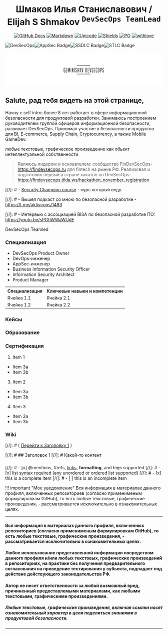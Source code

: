 <div align="center">
<h1><a id="intro"> Шмаков Илья Станиславович / Elijah S Shmakov <sup><kbd>DevSecOps TeamLead</kbd></sup></a><br></h1>
<a href="https://docs.github.com/en"><img src="https://img.shields.io/static/v1?logo=github&logoColor=fff&label=&message=Docs&color=36393f&style=flat" alt="GitHub Docs"></a>
<a href="https://daringfireball.net/projects/markdown"><img src="https://img.shields.io/static/v1?logo=markdown&logoColor=fff&label=&message=Markdown&color=36393f&style=flat" alt="Markdown"></a> 
<a href="https://symbl.cc/en/unicode-table"><img src="https://img.shields.io/static/v1?logo=unicode&logoColor=fff&label=&message=Unicode&color=36393f&style=flat" alt="Unicode"></a> 
<a href="https://shields.io"><img src="https://img.shields.io/static/v1?logo=shieldsdotio&logoColor=fff&label=&message=Shields&color=36393f&style=flat" alt="Shields"></a>
<a href="https://img.shields.io/badge/Product_Management-2448a2"><img src="https://img.shields.io/badge/Product_Management-2448a2" alt= "PO"></a>
<a href="https://img.shields.io/badge/Creditionals-From_Russia_with_love-8b9aff"><img src="https://img.shields.io/badge/Creditionals-From_Russia_with_love-8b9aff" alt="withlove"></a> 
</div>

![DevSecOps](https://img.shields.io/badge/DevSecOps-you_would_like-15172a)![AppSec Badge](https://img.shields.io/badge/AppSec-15172a)![SSDLC Badge](https://img.shields.io/badge/DevOps-15172a)![STLC Badge](https://img.shields.io/badge/QA/STLC-15172a)

![Logo](artifacts/images/logo4.png)

## Salute, рад тебя видеть на этой странице,
Начну с self intro: более 8 лет работает в сфере информационной безопасности для продуктовой разработки. Занимаюсь построением руководителем группой офицеров информационной безопасности, развивает DevSecOps. Принимал участие в безопасности продуктов для BI, E-commerce, Supply Chain, Cryptocurrency, а также Mobile GameDev.

любые текстовые, графическое произведение как обьект интеллектуальной собственности



> Являюсь лидером и основателем: сообщество FinDevSecOps- https://findevsecops.ru для fintech на рынке РФ.
> Реализовал и подготовил первый а стране хакатон по DevSecOps: https://findevsecops.tilda.ws/hackathon_november_registration
> 



[//]: # - [Security Champion course](https://inseca.tech/security-champion-training) - курс который веду. 

[//]: # - Вышел подкаст со мною по безопасной разработке - https://t.me/aktivcons/1483

[//]: # - Интервью с ассоциацией BISA по безопасной разработке ПО: https://youtu.be/sPGhWWaWUdE

DevSecOps Teamled

### Специализация
* DevSecOps Product Owner
* DevOps-инженер
* AppSec-инженер
* Business Information Security Officer
* Information Security Architect
* Product Manager

<table>
    <tr>
        <th>Специализация</th>
        <th>Ключевые навыки и компетенции</th>
    </tr>
    <tr>
        <td>Ячейка 1.1</td>
        <td>Ячейка 2.1</td>
    </tr>
    <tr>
        <td>Ячейка 1.2</td>
        <td>Ячейка 2.2</td>
    </tr>
</table>


###


### Кейсы

### Образование

### Сертификация

1. Item 1
* Item 3a
* Item 3b
3. Item 2
* Item 3a
* Item 3b
4. Item 3
* Item 3a
* Item 3b

### Wiki

[//]: # ( [Перейти к Заголовку 1](#title1) )

[//]: # ## <a id="title1">Заголовок 1</a>
[//]: # Какой-то контент

### 

[//]: # - [x] @mentions, #refs, [links](),
**formatting**, and <del>tags</del>
supported
[//]: # - [x] list syntax required (any
unordered or ordered list supported)
[//]: # - [x] this is a complete item
[//]: # - [ ] this is an incomplete item


!!! important "Мое уведомление"
Вся информация в материалах данного профиля, включенных репозиториев (согласно применименым формулировкам GitHub), то есть любые текстовые, графические произведения, - рассматривается исключительно в ознакомительных целях.

---
#### Вся информация в материалах данного профиля, включенных репозиториев (согласно применименым формулировкам GitHub), то есть любые текстовые, графические произведения, - рассматривается исключительно в ознакомительных целях.

#### Любое использование представленной информации посредством данного профиля и/или любых текстовых, графических произведений в репозиториях, на практике без получения предварительного согласования на проведение тестирования у субьекта, подпадает под действие действующего законодательства РФ.

#### Автор не несет ответственности за любой возможный вред, причиненный предоставлемыми материалами, как любыми текстовыми, графическими произведениями.

##### Любые текстовые, графические произведения, включая ссылки носят ознакомительный характер в цели поделиться знаниями в продуктовой безопасности.
---


